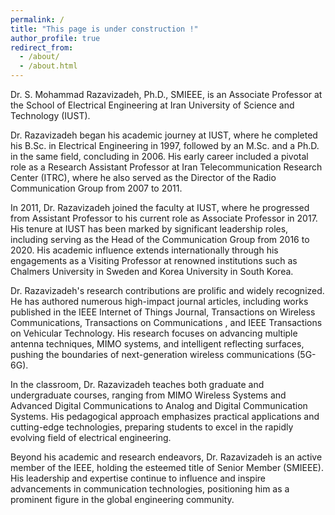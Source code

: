 ```yaml
---
permalink: /
title: "This page is under construction !"
author_profile: true
redirect_from: 
  - /about/
  - /about.html
---
```


Dr. S. Mohammad Razavizadeh, Ph.D., SMIEEE, is an Associate Professor at the School of Electrical Engineering at Iran University of Science and Technology (IUST). 

Dr. Razavizadeh began his academic journey at IUST, where he completed his B.Sc. in Electrical Engineering in 1997, followed by an M.Sc. and a Ph.D. in the same field, concluding in 2006. His early career included a pivotal role as a Research Assistant Professor at Iran Telecommunication Research Center (ITRC), where he also served as the Director of the Radio Communication Group from 2007 to 2011.

In 2011, Dr. Razavizadeh joined the faculty at IUST, where he progressed from Assistant Professor to his current role as Associate Professor in 2017. His tenure at IUST has been marked by significant leadership roles, including serving as the Head of the Communication Group from 2016 to 2020. His academic influence extends internationally through his engagements as a Visiting Professor at renowned institutions such as Chalmers University in Sweden and Korea University in South Korea.

Dr. Razavizadeh's research contributions are prolific and widely recognized. He has authored numerous high-impact journal articles, including works published in the IEEE Internet of Things Journal, Transactions on Wireless Communications, Transactions on Communications , and IEEE Transactions on Vehicular Technology. His research focuses on advancing multiple antenna techniques, MIMO systems, and intelligent reflecting surfaces, pushing the boundaries of next-generation wireless communications (5G-6G).

In the classroom, Dr. Razavizadeh teaches both graduate and undergraduate courses, ranging from MIMO Wireless Systems and Advanced Digital Communications to Analog and Digital Communication Systems. His pedagogical approach emphasizes practical applications and cutting-edge technologies, preparing students to excel in the rapidly evolving field of electrical engineering.

Beyond his academic and research endeavors, Dr. Razavizadeh is an active member of the IEEE, holding the esteemed title of Senior Member (SMIEEE). His leadership and expertise continue to influence and inspire advancements in communication technologies, positioning him as a prominent figure in the global engineering community.
